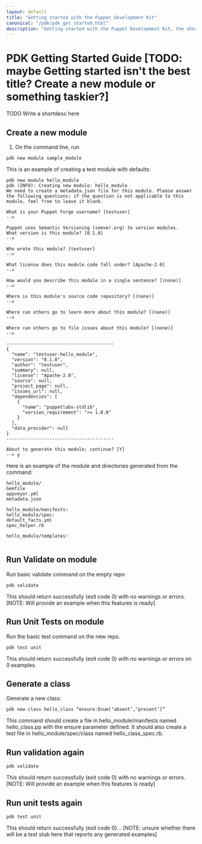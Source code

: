 ```yaml
---
layout: default
title: "Getting started with the Puppet Development Kit"
canonical: "/pdk/pdk_get_started.html"
description: "Getting started with the Puppet Development Kit, the shortest path to developing better Puppet code."
---
```


# PDK Getting Started Guide [TODO: maybe Getting started isn't the best title? Create a new module or something taskier?]
 
TODO Write a shortdesc here
 
## Create a new module
 
1. On the command line, run

```
pdk new module sample_module
```

This is an example of creating a test module with defaults: 

```
pdk new module hello_module
pdk (INFO): Creating new module: hello_module
We need to create a metadata.json file for this module. Please answer the following questions; if the question is not applicable to this module, feel free to leave it blank.
 
What is your Puppet Forge username? [testuser]
-->
 
Puppet uses Semantic Versioning (semver.org) to version modules.
What version is this module? [0.1.0]
-->
 
Who wrote this module? [testuser]
-->
 
What license does this module code fall under? [Apache-2.0]
-->
 
How would you describe this module in a single sentence? [(none)]
-->
 
Where is this module's source code repository? [(none)]
-->
 
Where can others go to learn more about this module? [(none)]
-->
 
Where can others go to file issues about this module? [(none)]
-->
 
----------------------------------------
{
  "name": "testuser-hello_module",
  "version": "0.1.0",
  "author": "testuser",
  "summary": null,
  "license": "Apache-2.0",
  "source": null,
  "project_page": null,
  "issues_url": null,
  "dependencies": [
    {
      "name": "puppetlabs-stdlib",
      "version_requirement": ">= 1.0.0"
    }
  ],
  "data_provider": null
}
----------------------------------------
 
About to generate this module; continue? [Y]
--> y
```
 
Here is an example of the module and directories generated from the command:
 
```
hello_module/
Gemfile
appveyor.yml
metadata.json
 
hello_module/manifests:
hello_module/spec:
default_facts.yml
spec_helper.rb
 
hello_module/templates:
 
```
 
 
## Run Validate on module
 
Run basic validate command on the empty repo
 
```
pdk validate
```
 
This should return successfully (exit code 0) with no warnings or errors.
[NOTE: Will provide an example when this features is ready]
 
## Run Unit Tests on module
 
Run the basic test command on the new repo.
 
```
pdk test unit
```
This should return successfully (exit code 0) with no warnings or errors on 0 examples.
 
## Generate a class
 
Generate a new class:
 
```
pdk new class hello_class “ensure:Enum[‘absent’,’present’]”
```
 
This command should create a file in hello_module/manifests named hello_class.pp with the ensure parameter defined. It should also create a test file in hello_module/spec/class named hello_class_spec.rb.
 
## Run validation again
 
```
pdk validate
```
 
This should return successfully (exit code 0) with no warnings or errors.
[NOTE: Will provide an example when this features is ready]
 
## Run unit tests again
 
```
pdk test unit
```
This should return successfully (exit code 0)... [NOTE: unsure whether there will be a test stub here that reports any generated examples]

